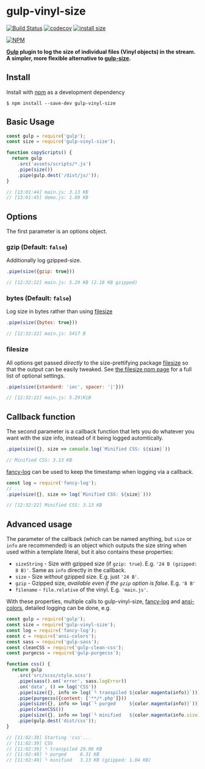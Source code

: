 # gulp-vinyl-size

[![Build Status](https://travis-ci.com/burntcustard/gulp-vinyl-size.svg?branch=master)](https://travis-ci.com/burntcustard/gulp-vinyl-size)
[![codecov](https://codecov.io/gh/burntcustard/gulp-vinyl-size/branch/master/graph/badge.svg)](https://codecov.io/gh/burntcustard/gulp-vinyl-size)
[![install size](https://packagephobia.com/badge?p=gulp-vinyl-size)](https://packagephobia.com/result?p=gulp-vinyl-size)

[![NPM](https://nodei.co/npm/gulp-vinyl-size.png?compact=true)](https://nodei.co/npm/gulp-vinyl-size/)

__[Gulp](https://www.npmjs.com/package/gulp) plugin to log the size of individual files (Vinyl objects) in the stream. A simpler, more flexible alternative to [gulp-size](https://www.npmjs.com/package/gulp-size).__

## Install

Install with [npm](https://www.npmjs.com/) as a development dependency

`$ npm install --save-dev gulp-vinyl-size`

## Basic Usage

```js
const gulp = require('gulp');
const size = require('gulp-vinyl-size');

function copyScripts() {
  return gulp
    .src('assets/scripts/*.js')
    .pipe(size())
    .pipe(gulp.dest('/dist/js/'));
}

// [13:01:44] main.js: 3.13 KB
// [13:01:45] demo.js: 1.09 KB
```

## Options

The first parameter is an options object.

### gzip (Default: `false`)

Additionally log gzipped-size.

```js
.pipe(size({gzip: true}))

// [12:32:22] main.js: 5.29 KB (2.18 KB gzipped)
```

### bytes (Default: `false`)

Log size in bytes rather than using [filesize](https://www.npmjs.com/package/filesize)

```js
.pipe(size({bytes: true}))

// [12:32:22] main.js: 5417 B
```

### filesize

All options get passed _directly_ to the size-prettifying package [filesize](https://www.npmjs.com/package/filesize) so that the output can be easily tweaked. See [the filesize npm page](https://www.npmjs.com/package/filesize) for a full list of optional settings.

```js
.pipe(size({standard: 'iec', spacer: '|'}))

// [12:32:22] main.js: 5.29|KiB
```

## Callback function

The second parameter is a callback function that lets you do whatever you want with the size info, instead of it being logged automtically.

```js
.pipe(size({}, size => console.log(`Minified CSS: ${size}`))

// Minified CSS: 3.13 KB
```

[fancy-log](https://www.npmjs.com/package/fancy-log) can be used to keep the timestamp when logging via a callback.

```js
const log = require('fancy-log');
// ...
.pipe(size({}, size => log(`Minified CSS: ${size}`)))

// [12:32:22] Minified CSS: 3.13 KB
```

## Advanced usage

The parameter of the callback (which can be named anything, but `size` or `info` are recommended) is an object which outputs the size string when used within a template literal, but it also contains these properties:
- `sizeString` - Size _with_ gzipped size (if `gzip: true`). E.g. `'24 B (gzipped: 8 B)'`. Same as `info` directly in the callback.
- `size`       - Size _without_ gzipped size. E.g. just `'24 B'`.
- `gzip`       - Gzipped size, _available even if the `gzip` option is false_. E.g. `'8 B'`
- `filename`   - `file.relative` of the vinyl. E.g. `'main.js'`.

With these properties, multiple calls to gulp-vinyl-size, [fancy-log](https://www.npmjs.com/package/fancy-log) and [ansi-colors](https://www.npmjs.com/package/ansi-colors), detailed logging can be done, e.g.

```js
const gulp = require('gulp');
const size = require('gulp-vinyl-size');
const log = require('fancy-log');
const c = require('ansi-colors');
const sass = require('gulp-sass');
const cleanCSS = require('gulp-clean-css');
const purgecss = require('gulp-purgecss');

function css() {
  return gulp
    .src('src/scss/style.scss')
    .pipe(sass().on('error', sass.logError))
    .on('data', () => log('CSS'))
    .pipe(size({}, info => log(`└ transpiled ${color.magenta(info)}`)))
    .pipe(purgecss({content: ['**/*.php']}))
    .pipe(size({}, info => log(`└ purged     ${color.magenta(info)}`)))
    .pipe(cleanCSS())
    .pipe(size({}, info => log(`└ minified   ${color.magenta(info.size)} ${color.gray(`(gzipped: ${info.gzip})`)}`)))
    .pipe(gulp.dest('dist/css'));
}

// [11:02:38] Starting 'css'...
// [11:02:39] CSS
// [11:02:39] └ transpiled 29.06 KB
// [11:02:40] └ purged     6.31 KB
// [11:02:40] └ minified   3.13 KB (gzipped: 1.04 KB)
```
